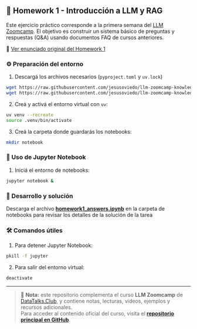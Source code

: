 ## 📘 Homework 1 - Introducción a LLM y RAG

Este ejercicio práctico corresponde a la primera semana del [LLM Zoomcamp](https://github.com/DataTalksClub/llm-zoomcamp). El objetivo es construir un sistema básico de preguntas y respuestas (Q&A) usando documentos FAQ de cursos anteriores.

🔗 [Ver enunciado original del Homework 1](https://github.com/DataTalksClub/llm-zoomcamp/blob/main/cohorts/2025/01-intro/homework.md#bonus-generating-the-answer-ungraded)

### ⚙️ Preparación del entorno

1. Descargá los archivos necesarios (`pyproject.toml` y `uv.lock`)

```bash
wget https://raw.githubusercontent.com/jesusoviedo/llm-zoomcamp-knowledge-base/refs/heads/main/homework1/pyproject.toml
wget https://raw.githubusercontent.com/jesusoviedo/llm-zoomcamp-knowledge-base/refs/heads/main/homework1/uv.lock
```

2. Creá y activá el entorno virtual con `uv`:

```bash
uv venv --recreate
source .venv/bin/activate
```

3. Creá la carpeta donde guardarás los notebooks:

```bash
mkdir notebook
```

### 🧪 Uso de Jupyter Notebook

1. Iniciá el entorno de notebooks:

```bash
jupyter notebook &
```

### 📝 Desarrollo y solución
Descarga el archivo **[homework1_answers.ipynb](./notebook/homework1_answers.ipynb)** en la carpeta de notebooks para revisar los detalles de la solución de la tarea

### 🛠️ Comandos útiles

1. Para detener Jupyter Notebook:

```bash
pkill -f jupyter
```

2. Para salir del entorno virtual:

```bash
deactivate
```

---

> 📌 **Nota:** este repositorio complementa el curso **LLM Zoomcamp** de [DataTalks.Club](https://datatalks.club/), y contiene notas, lecturas, videos, ejemplos y recursos adicionales.  
> Para acceder al contenido oficial del curso, visita el [**repositorio principal en GitHub**](https://github.com/DataTalksClub/llm-zoomcamp).
